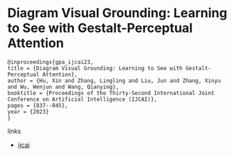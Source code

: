 # Diagram Visual Grounding: Learning to See with Gestalt-Perceptual Attention

```
@inproceedings{gpa_ijcai23,
title = {Diagram Visual Grounding: Learning to See with Gestalt-Perceptual Attention},
author = {Hu, Xin and Zhang, Lingling and Liu, Jun and Zhang, Xinyu and Wu, Wenjun and Wang, Qianying},
booktitle = {Proceedings of the Thirty-Second International Joint Conference on Artificial Intelligence (IJCAI)},
pages = {837--845},
year = {2023}
}
```

links
- [ijcai](https://www.ijcai.org/proceedings/2023/93)
